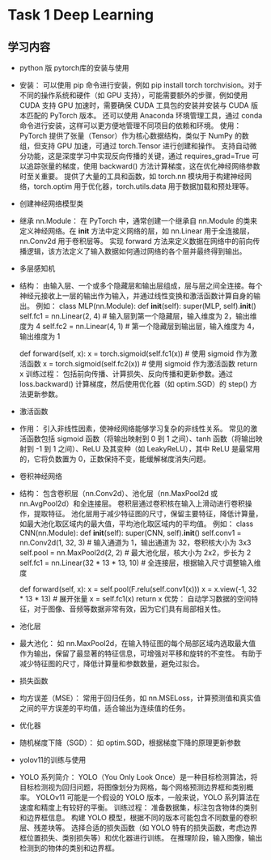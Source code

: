 # Task 1 Deep Learning
## 学习内容
 - python 版 pytorch库的安装与使用 
 - 安装：
   可以使用 pip 命令进行安装，例如 pip install torch torchvision。对于不同的操作系统和硬件（如 GPU 支持），可能需要额外的步骤，例如使用 CUDA 支持 GPU 加速时，需要确保 CUDA 工具包的安装并安装与 CUDA 版本匹配的 PyTorch 版本。
   还可以使用 Anaconda 环境管理工具，通过 conda 命令进行安装，这样可以更方便地管理不同项目的依赖和环境。
   使用：
   PyTorch 提供了张量（Tensor）作为核心数据结构，类似于 NumPy 的数组，但支持 GPU 加速，可通过 torch.Tensor 进行创建和操作。
   支持自动微分功能，这是深度学习中实现反向传播的关键，通过 requires_grad=True 可以追踪张量的梯度，使用 backward() 方法计算梯度，这在优化神经网络参数时至关重要。
   提供了大量的工具和函数，如 torch.nn 模块用于构建神经网络，torch.optim 用于优化器，torch.utils.data 用于数据加载和预处理等。

 - 创建神经网络模型类
 - 继承 nn.Module：
   在 PyTorch 中，通常创建一个继承自 nn.Module 的类来定义神经网络。在 __init__ 方法中定义网络的层，如 nn.Linear 用于全连接层，nn.Conv2d 用于卷积层等。
   实现 forward 方法来定义数据在网络中的前向传播逻辑，该方法定义了输入数据如何通过网络的各个层并最终得到输出。

 - 多层感知机
 - 结构：
   由输入层、一个或多个隐藏层和输出层组成，层与层之间全连接。每个神经元接收上一层的输出作为输入，并通过线性变换和激活函数计算自身的输出。
   例如：
class MLP(nn.Module):
    def __init__(self):
        super(MLP, self).__init__()
        self.fc1 = nn.Linear(2, 4)  # 输入层到第一个隐藏层，输入维度为 2，输出维度为 4
        self.fc2 = nn.Linear(4, 1)  # 第一个隐藏层到输出层，输入维度为 4，输出维度为 1

    def forward(self, x):
        x = torch.sigmoid(self.fc1(x))  # 使用 sigmoid 作为激活函数
        x = torch.sigmoid(self.fc2(x))  # 使用 sigmoid 作为激活函数
        return x
   训练过程：
   包括前向传播、计算损失、反向传播和更新参数。通过 loss.backward() 计算梯度，然后使用优化器（如 optim.SGD）的 step() 方法更新参数。

 - 激活函数
 - 作用：
   引入非线性因素，使神经网络能够学习复杂的非线性关系。
   常见的激活函数包括 sigmoid 函数（将输出映射到 0 到 1 之间）、tanh 函数（将输出映射到 -1 到 1 之间）、ReLU 及其变种（如 LeakyReLU），其中 ReLU 是最常用的，它将负数置为 0，正数保持不变，能缓解梯度消失问题。

 - 卷积神经网络
 - 结构：
   包含卷积层（nn.Conv2d）、池化层（nn.MaxPool2d 或 nn.AvgPool2d）和全连接层。
   卷积层通过卷积核在输入上滑动进行卷积操作，提取特征。
   池化层用于减少特征图的尺寸，保留主要特征，降低计算量，如最大池化取区域内的最大值，平均池化取区域内的平均值。
   例如：
class CNN(nn.Module):
    def __init__(self):
        super(CNN, self).__init__()
        self.conv1 = nn.Conv2d(1, 32, 3)  # 输入通道为 1，输出通道为 32，卷积核大小为 3x3
        self.pool = nn.MaxPool2d(2, 2)  # 最大池化层，核大小为 2x2，步长为 2
        self.fc1 = nn.Linear(32 * 13 * 13, 10)  # 全连接层，根据输入尺寸调整输入维度

    def forward(self, x):
        x = self.pool(F.relu(self.conv1(x)))
        x = x.view(-1, 32 * 13 * 13)  # 展开张量
        x = self.fc1(x)
        return x
   优势：
   自动学习数据的空间特征，对于图像、音频等数据非常有效，因为它们具有局部相关性。

 - 池化层 
 - 最大池化：
   如 nn.MaxPool2d，在输入特征图的每个局部区域内选取最大值作为输出，保留了最显著的特征信息，可增强对平移和旋转的不变性。
   有助于减少特征图的尺寸，降低计算量和参数数量，避免过拟合。

 - 损失函数
 - 均方误差（MSE）：
   常用于回归任务，如 nn.MSELoss，计算预测值和真实值之间的平方误差的平均值，适合输出为连续值的任务。

 - 优化器
 - 随机梯度下降（SGD）：
   如 optim.SGD，根据梯度下降的原理更新参数

 - yolov11的训练与使用
 - YOLO 系列简介：
   YOLO（You Only Look Once）是一种目标检测算法，将目标检测视为回归问题，将图像划分为网格，每个网格预测边界框和类别概率。
   YOLOv11 可能是一个假设的 YOLO 版本，一般来说，YOLO 系列算法在速度和精度上有较好的平衡。
   训练过程：
   准备数据集，标注包含物体的类别和边界框信息。
   构建 YOLO 模型，根据不同的版本可能包含不同数量的卷积层、残差块等。
   选择合适的损失函数（如 YOLO 特有的损失函数，考虑边界框位置损失、类别损失等）和优化器进行训练。
   在推理阶段，输入图像，输出检测到的物体的类别和边界框。
